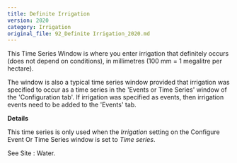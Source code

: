 ```yaml
---
title: Definite Irrigation
version: 2020
category: Irrigation
original_file: 92_Definite Irrigation_2020.md
---
```


This Time Series Window is where you
enter irrigation that definitely occurs (does not depend on conditions),
in millimetres (100 mm = 1 megalitre per hectare).

The window is also a typical time series window provided that irrigation
was specified to occur as a time series in the 'Events or Time Series'
window of the 'Configuration tab'. If irrigation was specified as
events, then irrigation events need to be added to the 'Events' tab.

**Details**

This time series is only used when the *Irrigation* setting on the
Configure Event Or Time
Series window is set to
*Time series*.

See Site : Water.
